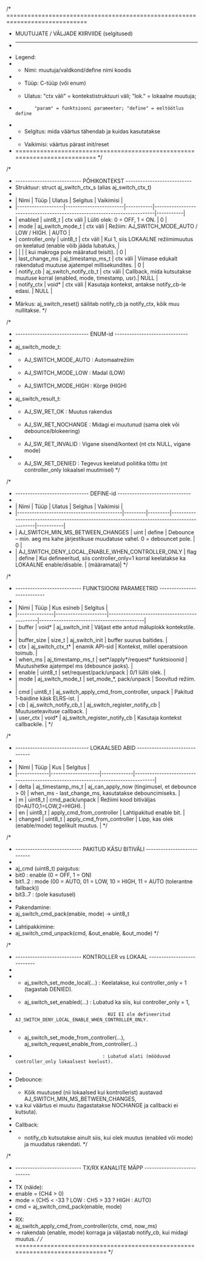 /* =============================================================================
 * MUUTUJATE / VÄLJADE KIIRVIIDE (selgitused)
 * -----------------------------------------------------------------------------
 * Legend:
 *  - Nimi:   muutuja/valdkond/define nimi koodis
 *  - Tüüp:   C-tüüp (või enum)
 *  - Ulatus: "ctx väli" = kontekstistruktuuri väli; "lok." = lokaalne muutuja;
 *            "param" = funktsiooni parameeter; "define" = eeltöötlus define
 *  - Selgitus: mida väärtus tähendab ja kuidas kasutatakse
 *  - Vaikimisi: väärtus pärast init/reset
 * ========================================================================== */

 /*
  * --------------------------- PÕHIKONTEKST ---------------------------
  * Struktuur: struct aj_switch_ctx_s (alias aj_switch_ctx_t)
  *
  * | Nimi              | Tüüp                   | Ulatus    | Selgitus                                                                 | Vaikimisi |
  * |-------------------|------------------------|-----------|--------------------------------------------------------------------------|-----------|
  * | enabled           | uint8_t                | ctx väli  | Lüliti olek: 0 = OFF, 1 = ON.                                           | 0         |
  * | mode              | aj_switch_mode_t       | ctx väli  | Režiim: AJ_SWITCH_MODE_AUTO / LOW / HIGH.                                | AUTO      |
  * | controller_only   | uint8_t                | ctx väli  | Kui 1, siis LOKAALNE režiimimuutus on keelatud (enable võib jääda lubatuks, |
  * |                   |                        |           | kui makroga pole määratud teisiti).                                      | 0         |
  * | last_change_ms    | aj_timestamp_ms_t      | ctx väli  | Viimase edukalt rakendatud muutuse ajatempel millisekundites.            | 0         |
  * | notify_cb         | aj_switch_notify_cb_t  | ctx väli  | Callback, mida kutsutakse muutuse korral (enabled, mode, timestamp, usr).| NULL      |
  * | notify_ctx        | void*                  | ctx väli  | Kasutaja kontekst, antakse notify_cb-le edasi.                           | NULL      |
  *
  * Märkus: aj_switch_reset() säilitab notify_cb ja notify_ctx, kõik muu nullitakse.
  */

 /*
  * ------------------------------ ENUM-id ------------------------------
  *
  * aj_switch_mode_t:
  *   - AJ_SWITCH_MODE_AUTO  : Automaatrežiim
  *   - AJ_SWITCH_MODE_LOW   : Madal (LOW)
  *   - AJ_SWITCH_MODE_HIGH  : Kõrge (HIGH)
  *
  * aj_switch_result_t:
  *   - AJ_SW_RET_OK         : Muutus rakendus
  *   - AJ_SW_RET_NOCHANGE   : Midagi ei muutunud (sama olek või debounce/blokeering)
  *   - AJ_SW_RET_INVALID    : Vigane sisend/kontext (nt ctx NULL, vigane mode)
  *   - AJ_SW_RET_DENIED     : Tegevus keelatud poliitika tõttu (nt controller_only lokaalsel muutmisel)
  */

 /*
  * ------------------------------ DEFINE-id ------------------------------
  *
  * | Nimi                                      | Tüüp    | Ulatus  | Selgitus                                                                                   | Vaikimisi |
  * |-------------------------------------------|---------|---------|--------------------------------------------------------------------------------------------|-----------|
  * | AJ_SWITCH_MIN_MS_BETWEEN_CHANGES          | uint    | define  | Debounce – min. aeg ms kahe järjestikuse muudatuse vahel. 0 = debouncet pole.             | 0         |
  * | AJ_SWITCH_DENY_LOCAL_ENABLE_WHEN_CONTROLLER_ONLY | flag | define  | Kui defineeritud, siis controller_only=1 korral keelatakse ka LOKAALNE enable/disable.    | (määramata)|
  */

 /*
  * --------------------------- FUNKTSIOONI PARAMEETRID ---------------------------
  *
  * | Nimi          | Tüüp                | Kus esineb                                  | Selgitus                                  |
  * |---------------|---------------------|---------------------------------------------|-------------------------------------------|
  * | buffer        | void*               | aj_switch_init                              | Väljast ette antud mäluplokk kontekstile. |
  * | buffer_size   | size_t              | aj_switch_init                              | buffer suurus baitides.                   |
  * | ctx           | aj_switch_ctx_t*    | enamik API-sid                               | Kontekst, millel operatsioon toimub.      |
  * | when_ms       | aj_timestamp_ms_t   | set*/apply*/request* funktsioonid           | Muutushetke ajatempel ms (debounce jaoks). |
  * | enable        | uint8_t             | set/request/pack/unpack                     | 0/1 lüliti olek.                           |
  * | mode          | aj_switch_mode_t    | set_mode_*, pack/unpack                     | Soovitud režiim.                           |
  * | cmd           | uint8_t             | aj_switch_apply_cmd_from_controller, unpack | Pakitud 1-baidine käsk ELRS-ist.          |
  * | cb            | aj_switch_notify_cb_t | aj_switch_register_notify_cb               | Muutuseteavituse callback.                |
  * | user_ctx      | void*               | aj_switch_register_notify_cb                | Kasutaja kontekst callbackile.            |
  */

 /*
  * ------------------------------ LOKAALSED ABID ------------------------------
  *
  * | Nimi        | Tüüp               | Kus         | Selgitus                                                                         |
  * |-------------|--------------------|-------------|----------------------------------------------------------------------------------|
  * | delta       | aj_timestamp_ms_t  | aj_can_apply_now (tingimusel, et debounce > 0) | when_ms - last_change_ms, kasutatakse debouncimiseks. |
  * | m           | uint8_t            | cmd_pack/unpack | Režiimi kood bitiväljas (0=AUTO,1=LOW,2=HIGH).                               |
  * | en          | uint8_t            | apply_cmd_from_controller | Lahtipakitud enable bit.                                      |
  * | changed     | uint8_t            | apply_cmd_from_controller | Lipp, kas olek (enable/mode) tegelikult muutus.               |
  */

 /*
  * --------------------------- PAKITUD KÄSU BITIVÄLI ---------------------------
  *
  * aj_cmd (uint8_t) paigutus:
  *   bit0     : enable (0 = OFF, 1 = ON)
  *   bit1..2  : mode   (00 = AUTO, 01 = LOW, 10 = HIGH, 11 = AUTO (tolerantne fallback))
  *   bit3..7  : (pole kasutusel)
  *
  * Pakendamine:
  *   aj_switch_cmd_pack(enable, mode) -> uint8_t
  *
  * Lahtipakkimine:
  *   aj_switch_cmd_unpack(cmd, &out_enable, &out_mode)
  */

 /*
  * --------------------------- KONTROLLER vs LOKAAL ---------------------------
  *
  * - aj_switch_set_mode_local(...)     : Keelatakse, kui controller_only = 1 (tagastab DENIED).
  * - aj_switch_set_enabled(...)        : Lubatud ka siis, kui controller_only = 1,
  *                                       KUI EI ole defineeritud AJ_SWITCH_DENY_LOCAL_ENABLE_WHEN_CONTROLLER_ONLY.
  * - aj_switch_set_mode_from_controller(...), aj_switch_request_enable_from_controller(...)
  *                                     : Lubatud alati (mööduvad controller_only lokaalsest keelust).
  *
  * Debounce:
  * - Kõik muutused (nii lokaalsed kui kontrollerist) austavad AJ_SWITCH_MIN_MS_BETWEEN_CHANGES,
  *   v.a kui väärtus ei muutu (tagastatakse NOCHANGE ja callbacki ei kutsuta).
  *
  * Callback:
  * - notify_cb kutsutakse ainult siis, kui olek muutus (enabled või mode) ja muudatus rakendati.
  */

 /*
  * --------------------------- TX/RX KANALITE MÄPP ---------------------------
  *
  * TX (näide):
  *   enable = (CH4 > 0)
  *   mode   = (CH5 < -33 ? LOW : CH5 > 33 ? HIGH : AUTO)
  *   cmd    = aj_switch_cmd_pack(enable, mode)
  *
  * RX:
  *   aj_switch_apply_cmd_from_controller(ctx, cmd, now_ms)
  *   -> rakendab (enable, mode) korraga ja väljastab notify_cb, kui midagi muutus.
  */
/* ============================================================================= */